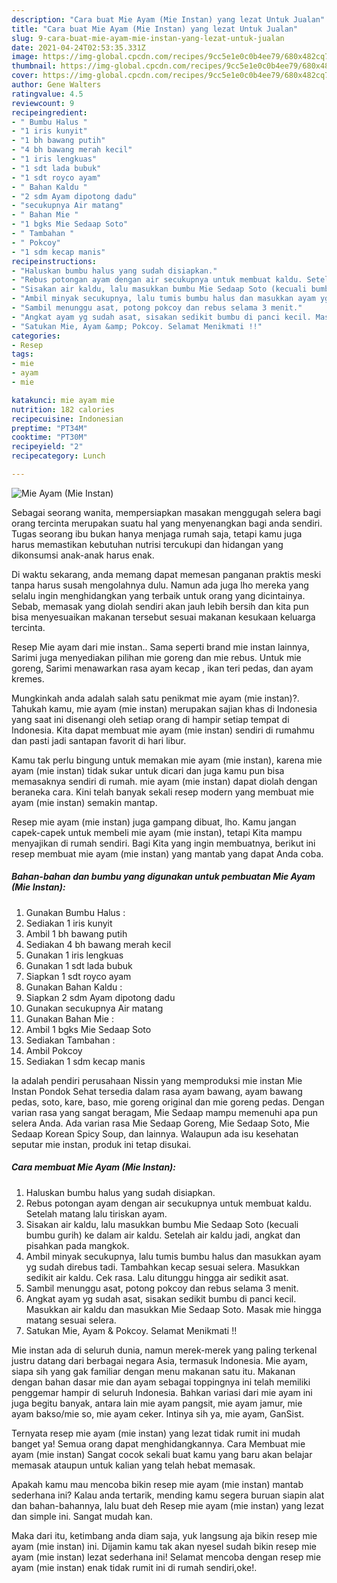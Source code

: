 ```yaml
---
description: "Cara buat Mie Ayam (Mie Instan) yang lezat Untuk Jualan"
title: "Cara buat Mie Ayam (Mie Instan) yang lezat Untuk Jualan"
slug: 9-cara-buat-mie-ayam-mie-instan-yang-lezat-untuk-jualan
date: 2021-04-24T02:53:35.331Z
image: https://img-global.cpcdn.com/recipes/9cc5e1e0c0b4ee79/680x482cq70/mie-ayam-mie-instan-foto-resep-utama.jpg
thumbnail: https://img-global.cpcdn.com/recipes/9cc5e1e0c0b4ee79/680x482cq70/mie-ayam-mie-instan-foto-resep-utama.jpg
cover: https://img-global.cpcdn.com/recipes/9cc5e1e0c0b4ee79/680x482cq70/mie-ayam-mie-instan-foto-resep-utama.jpg
author: Gene Walters
ratingvalue: 4.5
reviewcount: 9
recipeingredient:
- " Bumbu Halus "
- "1 iris kunyit"
- "1 bh bawang putih"
- "4 bh bawang merah kecil"
- "1 iris lengkuas"
- "1 sdt lada bubuk"
- "1 sdt royco ayam"
- " Bahan Kaldu "
- "2 sdm Ayam dipotong dadu"
- "secukupnya Air matang"
- " Bahan Mie "
- "1 bgks Mie Sedaap Soto"
- " Tambahan "
- " Pokcoy"
- "1 sdm kecap manis"
recipeinstructions:
- "Haluskan bumbu halus yang sudah disiapkan."
- "Rebus potongan ayam dengan air secukupnya untuk membuat kaldu. Setelah matang lalu tiriskan ayam."
- "Sisakan air kaldu, lalu masukkan bumbu Mie Sedaap Soto (kecuali bumbu gurih) ke dalam air kaldu. Setelah air kaldu jadi, angkat dan pisahkan pada mangkok."
- "Ambil minyak secukupnya, lalu tumis bumbu halus dan masukkan ayam yg sudah direbus tadi. Tambahkan kecap sesuai selera. Masukkan sedikit air kaldu. Cek rasa. Lalu ditunggu hingga air sedikit asat."
- "Sambil menunggu asat, potong pokcoy dan rebus selama 3 menit."
- "Angkat ayam yg sudah asat, sisakan sedikit bumbu di panci kecil. Masukkan air kaldu dan masukkan Mie Sedaap Soto. Masak mie hingga matang sesuai selera."
- "Satukan Mie, Ayam &amp; Pokcoy. Selamat Menikmati !!"
categories:
- Resep
tags:
- mie
- ayam
- mie

katakunci: mie ayam mie 
nutrition: 182 calories
recipecuisine: Indonesian
preptime: "PT34M"
cooktime: "PT30M"
recipeyield: "2"
recipecategory: Lunch

---
```



![Mie Ayam (Mie Instan)](https://img-global.cpcdn.com/recipes/9cc5e1e0c0b4ee79/680x482cq70/mie-ayam-mie-instan-foto-resep-utama.jpg)

Sebagai seorang wanita, mempersiapkan masakan menggugah selera bagi orang tercinta merupakan suatu hal yang menyenangkan bagi anda sendiri. Tugas seorang ibu bukan hanya menjaga rumah saja, tetapi kamu juga harus memastikan kebutuhan nutrisi tercukupi dan hidangan yang dikonsumsi anak-anak harus enak.

Di waktu  sekarang, anda memang dapat memesan panganan praktis meski tanpa harus susah mengolahnya dulu. Namun ada juga lho mereka yang selalu ingin menghidangkan yang terbaik untuk orang yang dicintainya. Sebab, memasak yang diolah sendiri akan jauh lebih bersih dan kita pun bisa menyesuaikan makanan tersebut sesuai makanan kesukaan keluarga tercinta. 

Resep Mie ayam dari mie instan.. Sama seperti brand mie instan lainnya, Sarimi juga menyediakan pilihan mie goreng dan mie rebus. Untuk mie goreng, Sarimi menawarkan rasa ayam kecap , ikan teri pedas, dan ayam kremes.

Mungkinkah anda adalah salah satu penikmat mie ayam (mie instan)?. Tahukah kamu, mie ayam (mie instan) merupakan sajian khas di Indonesia yang saat ini disenangi oleh setiap orang di hampir setiap tempat di Indonesia. Kita dapat membuat mie ayam (mie instan) sendiri di rumahmu dan pasti jadi santapan favorit di hari libur.

Kamu tak perlu bingung untuk memakan mie ayam (mie instan), karena mie ayam (mie instan) tidak sukar untuk dicari dan juga kamu pun bisa memasaknya sendiri di rumah. mie ayam (mie instan) dapat diolah dengan beraneka cara. Kini telah banyak sekali resep modern yang membuat mie ayam (mie instan) semakin mantap.

Resep mie ayam (mie instan) juga gampang dibuat, lho. Kamu jangan capek-capek untuk membeli mie ayam (mie instan), tetapi Kita mampu menyajikan di rumah sendiri. Bagi Kita yang ingin membuatnya, berikut ini resep membuat mie ayam (mie instan) yang mantab yang dapat Anda coba.

<!--inarticleads1-->

##### Bahan-bahan dan bumbu yang digunakan untuk pembuatan Mie Ayam (Mie Instan):

1. Gunakan  Bumbu Halus :
1. Sediakan 1 iris kunyit
1. Ambil 1 bh bawang putih
1. Sediakan 4 bh bawang merah kecil
1. Gunakan 1 iris lengkuas
1. Gunakan 1 sdt lada bubuk
1. Siapkan 1 sdt royco ayam
1. Gunakan  Bahan Kaldu :
1. Siapkan 2 sdm Ayam dipotong dadu
1. Gunakan secukupnya Air matang
1. Gunakan  Bahan Mie :
1. Ambil 1 bgks Mie Sedaap Soto
1. Sediakan  Tambahan :
1. Ambil  Pokcoy
1. Sediakan 1 sdm kecap manis


Ia adalah pendiri perusahaan Nissin yang memproduksi mie instan Mie Instan Pondok Sehat tersedia dalam rasa ayam bawang, ayam bawang pedas, soto, kare, baso, mie goreng original dan mie goreng pedas. Dengan varian rasa yang sangat beragam, Mie Sedaap mampu memenuhi apa pun selera Anda. Ada varian rasa Mie Sedaap Goreng, Mie Sedaap Soto, Mie Sedaap Korean Spicy Soup, dan lainnya. Walaupun ada isu kesehatan seputar mie instan, produk ini tetap disukai. 

<!--inarticleads2-->

##### Cara membuat Mie Ayam (Mie Instan):

1. Haluskan bumbu halus yang sudah disiapkan.
1. Rebus potongan ayam dengan air secukupnya untuk membuat kaldu. Setelah matang lalu tiriskan ayam.
1. Sisakan air kaldu, lalu masukkan bumbu Mie Sedaap Soto (kecuali bumbu gurih) ke dalam air kaldu. Setelah air kaldu jadi, angkat dan pisahkan pada mangkok.
1. Ambil minyak secukupnya, lalu tumis bumbu halus dan masukkan ayam yg sudah direbus tadi. Tambahkan kecap sesuai selera. Masukkan sedikit air kaldu. Cek rasa. Lalu ditunggu hingga air sedikit asat.
1. Sambil menunggu asat, potong pokcoy dan rebus selama 3 menit.
1. Angkat ayam yg sudah asat, sisakan sedikit bumbu di panci kecil. Masukkan air kaldu dan masukkan Mie Sedaap Soto. Masak mie hingga matang sesuai selera.
1. Satukan Mie, Ayam &amp; Pokcoy. Selamat Menikmati !!


Mie instan ada di seluruh dunia, namun merek-merek yang paling terkenal justru datang dari berbagai negara Asia, termasuk Indonesia. Mie ayam, siapa sih yang gak familiar dengan menu makanan satu itu. Makanan dengan bahan dasar mie dan ayam sebagai toppingnya ini telah memiliki penggemar hampir di seluruh Indonesia. Bahkan variasi dari mie ayam ini juga begitu banyak, antara lain mie ayam pangsit, mie ayam jamur, mie ayam bakso/mie so, mie ayam ceker. Intinya sih ya, mie ayam, GanSist. 

Ternyata resep mie ayam (mie instan) yang lezat tidak rumit ini mudah banget ya! Semua orang dapat menghidangkannya. Cara Membuat mie ayam (mie instan) Sangat cocok sekali buat kamu yang baru akan belajar memasak ataupun untuk kalian yang telah hebat memasak.

Apakah kamu mau mencoba bikin resep mie ayam (mie instan) mantab sederhana ini? Kalau anda tertarik, mending kamu segera buruan siapin alat dan bahan-bahannya, lalu buat deh Resep mie ayam (mie instan) yang lezat dan simple ini. Sangat mudah kan. 

Maka dari itu, ketimbang anda diam saja, yuk langsung aja bikin resep mie ayam (mie instan) ini. Dijamin kamu tak akan nyesel sudah bikin resep mie ayam (mie instan) lezat sederhana ini! Selamat mencoba dengan resep mie ayam (mie instan) enak tidak rumit ini di rumah sendiri,oke!.

